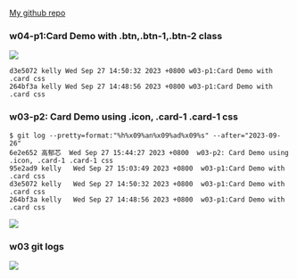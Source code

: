[My github repo](https://github.com/kelly20011011/1121-web-409730347.git)

### w04-p1:Card Demo with .btn,.btn-1,.btn-2 class

![](w03-p1.png)

```
d3e5072 kelly Wed Sep 27 14:50:32 2023 +0800 w03-p1:Card Demo with .card css
264bf3a kelly Wed Sep 27 14:48:56 2023 +0800 w03-p1:Card Demo with .card css
```

### w03-p2: Card Demo using .icon, .card-1 .card-1 css
```
$ git log --pretty=format:"%h%x09%an%x09%ad%x09%s" --after="2023-09-26"
6e2e652 高郁芯  Wed Sep 27 15:44:27 2023 +0800  w03-p2: Card Demo using .icon, .card-1 .card-1 css
95e2ad9 kelly   Wed Sep 27 15:03:49 2023 +0800  w03-p1:Card Demo with .card css
d3e5072 kelly   Wed Sep 27 14:50:32 2023 +0800  w03-p1:Card Demo with .card css
264bf3a kelly   Wed Sep 27 14:48:56 2023 +0800  w03-p1:Card Demo with .card css
```
![](w03-p2.png)

### w03 git logs
![](w03-p3.png)